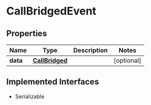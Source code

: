 

# CallBridgedEvent

## Properties

Name | Type | Description | Notes
------------ | ------------- | ------------- | -------------
**data** | [**CallBridged**](CallBridged.md) |  |  [optional]


## Implemented Interfaces

* Serializable


